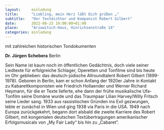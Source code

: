 ```yaml
---
layout:     einladung
title:      "Liebling, mein Herz läßt Dich grüßen …"
subtitle:   "Der Textdichter und Komponist Robert Gilbert"
date:       2022-06-23 19:00:00+01:00
place:      "Ariowitsch-Haus, Hinrichsenstraße 14"
categories: einladung
---
```


mit zahlreichen historischen Tondokumenten

**Dr. Jürgen Schebera**
Berlin

Sein Name ist kaum noch im öffentlichen Gedächtnis, doch viele seiner Liedtexte für erfolgreiche Schlager, Operetten und Tonfilme sind bis heute im Ohr geblieben: das deutsch-jüdische Allroundtalent Robert Gilbert (1899-1978). Geboren in Berlin, kam er schon Anfang der 1920er Jahre in Kontakt zu Kabarettkomponisten wie Friedrich Hollaender und Werner Richard Heymann, für die er Texte lieferte, ehe dann der frühe musikalische Ufa-Tonfilm seine Domäne wurde und das Traumpaar Lilian Harvey/Willy Fritsch seine Lieder sang. 1933 aus rassistischen Gründen ins Exil gezwungen, lebte er zunächst in Wien und ging 1938 via Paris in die USA. 1949 nach Europa zurückgekehrt, begann dort alsbald die zweite Karriere des Robert Gilbert, mit kongenialen deutschen Textübertragungen amerikanischer Erfolgsmusicals von „My Fair Lady“ bis hin zu „Cabaret“.

